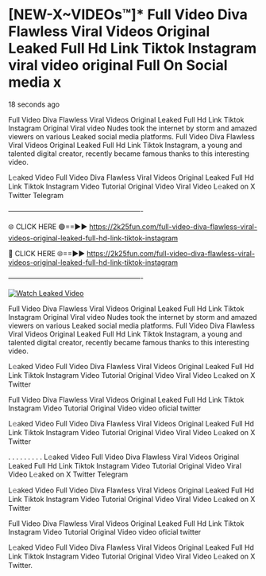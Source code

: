 # [NEW-X~VIDEOs™]* Full Video Diva Flawless Viral Videos Original Leaked Full Hd Link Tiktok Instagram viral video original Full On Social media x

18 seconds ago

Full Video Diva Flawless Viral Videos Original Leaked Full Hd Link Tiktok Instagram Original Viral video Nudes took the internet by storm and amazed viewers on various Leaked social media platforms. Full Video Diva Flawless Viral Videos Original Leaked Full Hd Link Tiktok Instagram, a young and talented digital creator, recently became famous thanks to this interesting video.

L𝚎aked Video Full Video Diva Flawless Viral Videos Original Leaked Full Hd Link Tiktok Instagram Video Tutorial Original Video Viral Video L𝚎aked on X Twitter Telegram

———————————————————-

🌐 CLICK HERE 🟢==►► https://2k25fun.com/full-video-diva-flawless-viral-videos-original-leaked-full-hd-link-tiktok-instagram

🔴 CLICK HERE 🌐==►► https://2k25fun.com/full-video-diva-flawless-viral-videos-original-leaked-full-hd-link-tiktok-instagram

———————————————————-

[![Watch Leaked Video](https://miro.medium.com/v2/resize:fit:828/format:webp/1*cilzJN44JGOrTw9NJCrNHA.gif "Watch Leaked Video")](https://2k25fun.com/full-video-diva-flawless-viral-videos-original-leaked-full-hd-link-tiktok-instagram)

Full Video Diva Flawless Viral Videos Original Leaked Full Hd Link Tiktok Instagram Original Viral video Nudes took the internet by storm and amazed viewers on various Leaked social media platforms. Full Video Diva Flawless Viral Videos Original Leaked Full Hd Link Tiktok Instagram, a young and talented digital creator, recently became famous thanks to this interesting video.

L𝚎aked Video Full Video Diva Flawless Viral Videos Original Leaked Full Hd Link Tiktok Instagram Video Tutorial Original Video Viral Video L𝚎aked on X Twitter

Full Video Diva Flawless Viral Videos Original Leaked Full Hd Link Tiktok Instagram Video Tutorial Original Video video oficial twitter

L𝚎aked Video Full Video Diva Flawless Viral Videos Original Leaked Full Hd Link Tiktok Instagram Video Tutorial Original Video Viral Video L𝚎aked on X Twitter

. . . . . . . . . L𝚎aked Video Full Video Diva Flawless Viral Videos Original Leaked Full Hd Link Tiktok Instagram Video Tutorial Original Video Viral Video L𝚎aked on X Twitter Telegram

L𝚎aked Video Full Video Diva Flawless Viral Videos Original Leaked Full Hd Link Tiktok Instagram Video Tutorial Original Video Viral Video L𝚎aked on X Twitter

Full Video Diva Flawless Viral Videos Original Leaked Full Hd Link Tiktok Instagram Video Tutorial Original Video video oficial twitter

L𝚎aked Video Full Video Diva Flawless Viral Videos Original Leaked Full Hd Link Tiktok Instagram Video Tutorial Original Video Viral Video L𝚎aked on X Twitter.